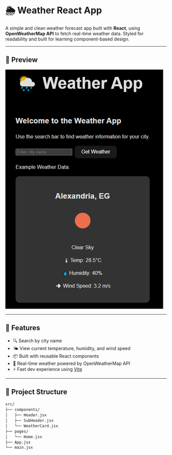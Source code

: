# 🌦️ Weather React App

A simple and clean weather forecast app built with **React**, using **OpenWeatherMap API** to fetch real-time weather data. Styled for readability and built for learning component-based design.

---

## 📸 Preview

![Weather App Screenshot](https://github.com/yousefabodeif2000/WeatherReactApp/blob/main/src/assets/Capture.PNG?raw=true)


---

## 🚀 Features

- 🔍 Search by city name
- 🌤️ View current temperature, humidity, and wind speed
- 📦 Built with reusable React components
- 💨 Real-time weather powered by OpenWeatherMap API
- ⚡ Fast dev experience using [Vite](https://vitejs.dev/)

---

## 📁 Project Structure

```bash
src/
├── components/
│   ├── Header.jsx
│   ├── SubHeader.jsx
│   └── WeatherCard.jsx
├── pages/
│   └── Home.jsx
├── App.jsx
└── main.jsx
